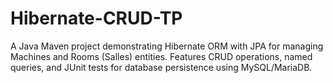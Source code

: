 # Hibernate-CRUD-TP
A Java Maven project demonstrating Hibernate ORM with JPA for managing Machines and Rooms (Salles) entities. Features CRUD operations, named queries, and JUnit tests for database persistence using MySQL/MariaDB.
